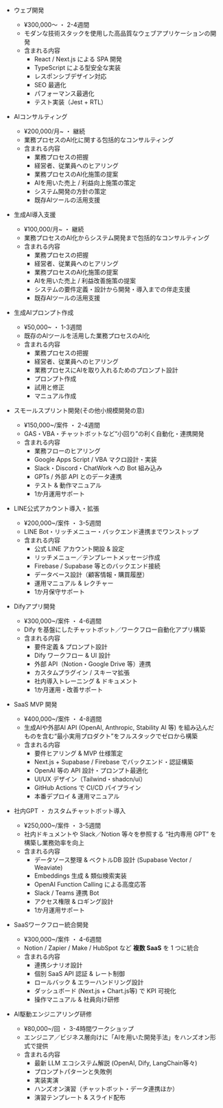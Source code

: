 - ウェブ開発
   - ¥300,000〜  ・  2-4週間
   - モダンな技術スタックを使用した高品質なウェブアプリケーションの開発
   - 含まれる内容
      - React / Next.js による SPA 開発
      - TypeScript による型安全な実装
      - レスポンシブデザイン対応
      - SEO 最適化
      - パフォーマンス最適化
      - テスト実装（Jest + RTL）

- AIコンサルティング
   - ¥200,000/月~  ・  継続
   - 業務プロセスのAI化に関する包括的なコンサルティング
   - 含まれる内容
      - 業務プロセスの把握
      - 経営者、従業員へのヒアリング
      - 業務プロセスのAI化施策の提案
      - AIを用いた売上 / 利益向上施策の策定
      - システム開発の方針の策定
      - 既存AIツールの活用支援

- 生成AI導入支援
   - ¥100,000/月~  ・  継続
   - 業務プロセスのAI化からシステム開発まで包括的なコンサルティング
   - 含まれる内容
      - 業務プロセスの把握
      - 経営者、従業員へのヒアリング
      - 業務プロセスのAI化施策の提案
      - AIを用いた売上 / 利益改善施策の提案
      - システムの要件定義・設計から開発・導入までの伴走支援
      - 既存AIツールの活用支援

- 生成AIプロンプト作成
   - ¥50,000~  ・  1-3週間
   - 既存のAIツールを活用した業務プロセスのAI化
   - 含まれる内容
      - 業務プロセスの把握
      - 経営者、従業員へのヒアリング
      - 業務プロセスにAIを取り入れるためのプロンプト設計
      - プロンプト作成
      - 試用と修正
      - マニュアル作成

- スモールスプリント開発(その他小規模開発の意)
   - ¥150,000~/案件  ・  2-4週間
   - GAS・VBA・チャットボットなど“小回り”の利く自動化・連携開発
   - 含まれる内容
      - 業務フローのヒアリング
      - Google Apps Script / VBA マクロ設計・実装
      - Slack・Discord・ChatWork への Bot 組み込み
      - GPTs / 外部 API とのデータ連携
      - テスト & 動作マニュアル
      - 1か月運用サポート

- LINE公式アカウント導入・拡張
   - ¥200,000~/案件  ・  3-5週間
   - LINE Bot・リッチメニュー・バックエンド連携までワンストップ
   - 含まれる内容
      - 公式 LINE アカウント開設 & 設定
      - リッチメニュー／テンプレートメッセージ作成
      - Firebase / Supabase 等とのバックエンド接続
      - データベース設計（顧客情報・購買履歴）
      - 運用マニュアル & レクチャー
      - 1か月保守サポート

- Difyアプリ開発
   - ¥300,000~/案件  ・  4-6週間
   - Dify を基盤にしたチャットボット／ワークフロー自動化アプリ構築
   - 含まれる内容
      - 要件定義 & プロンプト設計
      - Dify ワークフロー & UI 設計
      - 外部 API（Notion・Google Drive 等）連携
      - カスタムプラグイン / スキーマ拡張
      - 社内導入トレーニング & ドキュメント
      - 1か月運用・改善サポート

- SaaS MVP 開発
   - ¥400,000~/案件  ・  4-8週間
   - 生成AIや外部AI API (OpenAI, Anthropic, Stability AI 等) を組み込んだものを含む“最小実用プロダクト”をフルスタックでゼロから構築
   - 含まれる内容
      - 要件ヒアリング & MVP 仕様策定
      - Next.js + Supabase / Firebase でバックエンド・認証構築
      - OpenAI 等の API 設計・プロンプト最適化
      - UI/UX デザイン（Tailwind・shadcn/ui）
      - GitHub Actions で CI/CD パイプライン
      - 本番デプロイ & 運用マニュアル

- 社内GPT ・ カスタムチャットボット導入
   - ¥250,000~/案件  ・  3-5週間
   - 社内ドキュメントや Slack／Notion 等々を参照する “社内専用 GPT” を構築し業務効率を向上
   - 含まれる内容
      - データソース整理 & ベクトルDB 設計 (Supabase Vector / Weaviate)
      - Embeddings 生成 & 類似検索実装
      - OpenAI Function Calling による高度応答
      - Slack / Teams 連携 Bot
      - アクセス権限 & ロギング設計
      - 1か月運用サポート

- SaaSワークフロー統合開発
   - ¥300,000~/案件  ・  4-6週間
   - Notion / Zapier / Make / HubSpot など **複数 SaaS** を 1 つに統合
   - 含まれる内容
      - 連携シナリオ設計
      - 個別 SaaS API 認証 & レート制御
      - ロールバック & エラーハンドリング設計
      - ダッシュボード (Next.js + Chart.js等) で KPI 可視化
      - 操作マニュアル & 社員向け研修

- AI駆動エンジニアリング研修
   - ¥80,000~/回  ・  3-4時間ワークショップ
   - エンジニア／ビジネス層向けに「AIを用いた開発手法」をハンズオン形式で提供
   - 含まれる内容
      - 最新 LLM エコシステム解説 (OpenAI, Dify, LangChain等々)
      - プロンプトパターンと失敗例
      - 実装実演
      - ハンズオン演習（チャットボット・データ連携ほか）
      - 演習テンプレート & スライド配布
